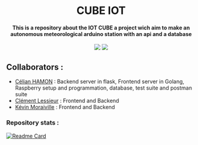 <h1 align="center">
  <br>
  CUBE IOT
  <br>
</h1>
<h4 align="center">This is a repository about the IOT CUBE a project wich aim to make an autonomous meteorological arduino station with an api and a database</h4>
<p align="center">
    <img src="https://img.shields.io/badge/problems%20%3F-no-brightgreen">
    <img src="https://img.shields.io/github/languages/top/celian-hamon/CUBEIOT?color=orange&logo=html5">

</p>


## Collaborators :
- [Célian HAMON](https://github.com/celian-hamon) : Backend server in flask, Frontend server in Golang, Raspberry setup and programmation, database, test suite and postman suite
- [Clément Lessieur](https://github.com/King-Julian-Pool) : Frontend and Backend
- [Kévin Moraiville](https://github.com/Slupshi) : Frontend and Backend

### Repository stats :
[![Readme Card](https://github-readme-stats.vercel.app/api/pin/?username=celian-hamon&repo=CUBEIOT)](https://github.com/Kae-Tempest/CUBEIOT/)
